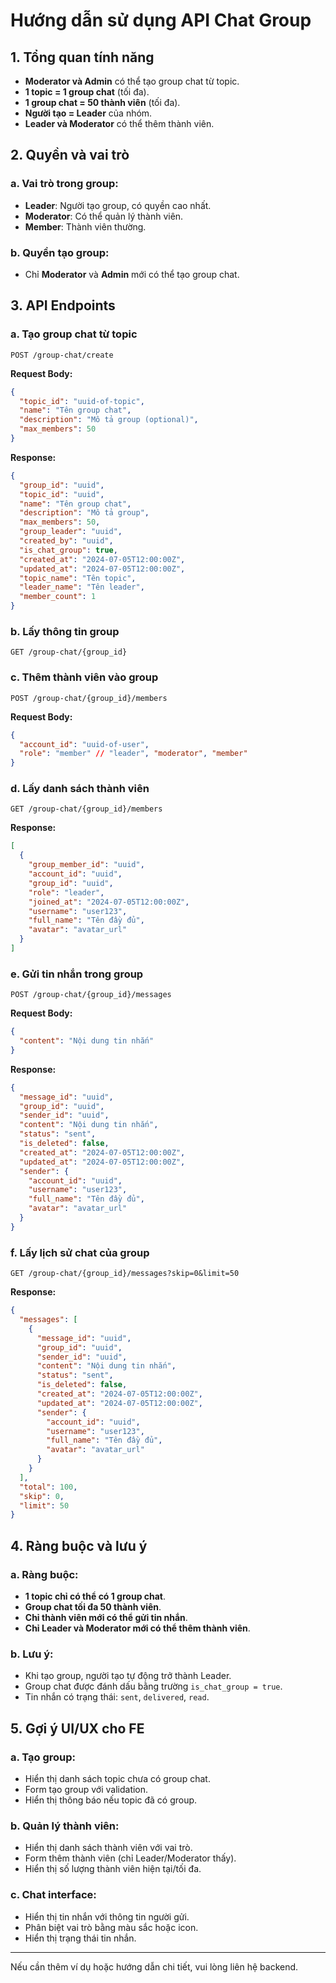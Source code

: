 # Hướng dẫn sử dụng API Chat Group

## 1. Tổng quan tính năng

- **Moderator và Admin** có thể tạo group chat từ topic.
- **1 topic = 1 group chat** (tối đa).
- **1 group chat = 50 thành viên** (tối đa).
- **Người tạo = Leader** của nhóm.
- **Leader và Moderator** có thể thêm thành viên.

## 2. Quyền và vai trò

### a. Vai trò trong group:

- **Leader**: Người tạo group, có quyền cao nhất.
- **Moderator**: Có thể quản lý thành viên.
- **Member**: Thành viên thường.

### b. Quyền tạo group:

- Chỉ **Moderator** và **Admin** mới có thể tạo group chat.

## 3. API Endpoints

### a. Tạo group chat từ topic

```
POST /group-chat/create
```

**Request Body:**

```json
{
  "topic_id": "uuid-of-topic",
  "name": "Tên group chat",
  "description": "Mô tả group (optional)",
  "max_members": 50
}
```

**Response:**

```json
{
  "group_id": "uuid",
  "topic_id": "uuid",
  "name": "Tên group chat",
  "description": "Mô tả group",
  "max_members": 50,
  "group_leader": "uuid",
  "created_by": "uuid",
  "is_chat_group": true,
  "created_at": "2024-07-05T12:00:00Z",
  "updated_at": "2024-07-05T12:00:00Z",
  "topic_name": "Tên topic",
  "leader_name": "Tên leader",
  "member_count": 1
}
```

### b. Lấy thông tin group

```
GET /group-chat/{group_id}
```

### c. Thêm thành viên vào group

```
POST /group-chat/{group_id}/members
```

**Request Body:**

```json
{
  "account_id": "uuid-of-user",
  "role": "member" // "leader", "moderator", "member"
}
```

### d. Lấy danh sách thành viên

```
GET /group-chat/{group_id}/members
```

**Response:**

```json
[
  {
    "group_member_id": "uuid",
    "account_id": "uuid",
    "group_id": "uuid",
    "role": "leader",
    "joined_at": "2024-07-05T12:00:00Z",
    "username": "user123",
    "full_name": "Tên đầy đủ",
    "avatar": "avatar_url"
  }
]
```

### e. Gửi tin nhắn trong group

```
POST /group-chat/{group_id}/messages
```

**Request Body:**

```json
{
  "content": "Nội dung tin nhắn"
}
```

**Response:**

```json
{
  "message_id": "uuid",
  "group_id": "uuid",
  "sender_id": "uuid",
  "content": "Nội dung tin nhắn",
  "status": "sent",
  "is_deleted": false,
  "created_at": "2024-07-05T12:00:00Z",
  "updated_at": "2024-07-05T12:00:00Z",
  "sender": {
    "account_id": "uuid",
    "username": "user123",
    "full_name": "Tên đầy đủ",
    "avatar": "avatar_url"
  }
}
```

### f. Lấy lịch sử chat của group

```
GET /group-chat/{group_id}/messages?skip=0&limit=50
```

**Response:**

```json
{
  "messages": [
    {
      "message_id": "uuid",
      "group_id": "uuid",
      "sender_id": "uuid",
      "content": "Nội dung tin nhắn",
      "status": "sent",
      "is_deleted": false,
      "created_at": "2024-07-05T12:00:00Z",
      "updated_at": "2024-07-05T12:00:00Z",
      "sender": {
        "account_id": "uuid",
        "username": "user123",
        "full_name": "Tên đầy đủ",
        "avatar": "avatar_url"
      }
    }
  ],
  "total": 100,
  "skip": 0,
  "limit": 50
}
```

## 4. Ràng buộc và lưu ý

### a. Ràng buộc:

- **1 topic chỉ có thể có 1 group chat**.
- **Group chat tối đa 50 thành viên**.
- **Chỉ thành viên mới có thể gửi tin nhắn**.
- **Chỉ Leader và Moderator mới có thể thêm thành viên**.

### b. Lưu ý:

- Khi tạo group, người tạo tự động trở thành Leader.
- Group chat được đánh dấu bằng trường `is_chat_group = true`.
- Tin nhắn có trạng thái: `sent`, `delivered`, `read`.

## 5. Gợi ý UI/UX cho FE

### a. Tạo group:

- Hiển thị danh sách topic chưa có group chat.
- Form tạo group với validation.
- Hiển thị thông báo nếu topic đã có group.

### b. Quản lý thành viên:

- Hiển thị danh sách thành viên với vai trò.
- Form thêm thành viên (chỉ Leader/Moderator thấy).
- Hiển thị số lượng thành viên hiện tại/tối đa.

### c. Chat interface:

- Hiển thị tin nhắn với thông tin người gửi.
- Phân biệt vai trò bằng màu sắc hoặc icon.
- Hiển thị trạng thái tin nhắn.

---

Nếu cần thêm ví dụ hoặc hướng dẫn chi tiết, vui lòng liên hệ backend.
